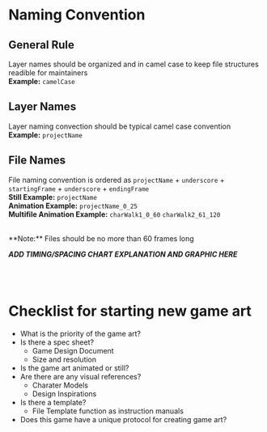 # Naming Convention

## General Rule<br>
Layer names should be organized and in camel case to keep file structures readible for maintainers <br>
**Example:** `camelCase`

## Layer Names <br>
Layer naming convection should be typical camel case convention
<br>
**Example:** `projectName`

## File Names <br>
File naming convention is ordered as `projectName` + `underscore` + `startingFrame` + `underscore` + `endingFrame`
<br>
**Still Example:** `projectName`
<br>
**Animation Example:** `projectName_0_25`
<br>
**Multifile Animation Example:** `charWalk1_0_60` `charWalk2_61_120`

<br>
**Note:** Files should be no more than 60 frames long

***ADD TIMING/SPACING CHART EXPLANATION AND GRAPHIC HERE***


<br><br>
# Checklist for starting new game art
   * What is the priority of the game art?
   * Is there a spec sheet?
      * Game Design Document
      * Size and resolution
   * Is the game art animated or still?
   * Are there are any visual references?
       * Charater Models
       * Design Inspirations   
   * Is there a template?
       * File Template function as instruction manuals
   * Does this game have a unique protocol for creating game art?
